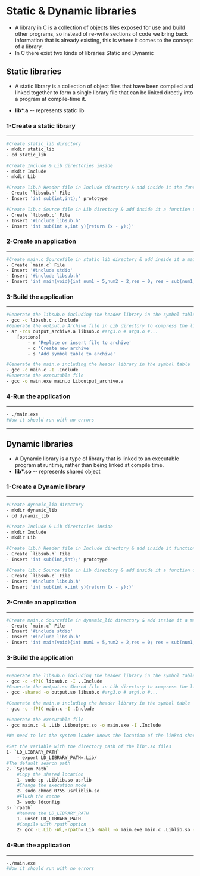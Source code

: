 # Static & Dynamic libraries 

- A library in C is a collection of objects files exposed for use and build other programs, so instead of re-write sections of code we bring back information that is already existing, this is where it comes to the concept of a library.
- In C there exist two kinds of libraries Static and Dynamic 
  
## Static libraries 
- A static library is a collection of object files that have been compiled
and linked together to form a single library file that can be linked directly into a program at compile-time it.

- __lib*.a__ -- represents static lib

### 1-Create a static library 
----
```bash
#Create static_lib directory
- mkdir static_lib
- cd static_lib
```
```bash
#Create Include & Lib directories inside
- mkdir Include
- mkdir Lib
 ```
 
 ```bash
#Create lib.h Header file in Include directory & add inside it the function prototype
- Create `libsub.h` File 
- Insert 'int sub(int,int);' prototype 
```

```bash
#Create lib.c Source file in Lib directory & add inside it a function definition
- Create `libsub.c` File
- Insert '#include libsub.h'
- Insert 'int sub(int x,int y){return (x - y);}'
```
### 2-Create an application
---
```bash
#Create main.c Sourcefile in static_lib directory & add inside it a main function definition
- Create `main.c` File
- Insert '#include stdio'
- Insert '#include libsub.h'
- Insert 'int main(void){int num1 = 5,num2 = 2,res = 0; res = sub(num1,num2); return 0;}'
```
### 3-Build the application
---
```bash
#Generate the libsub.o including the header library in the symbol table 
- gcc -c libsub.c ..Include 
#Generate the output.a Archive file in Lib directory to compress the libraries in an indexed format that will be used in the linker stage
- ar -rcs output_archive.a libsub.o #arg3.o # arg4.o #...
	[options]
		- r 'Replace or insert file to archive'
		- c 'Create new archive'
		- s 'Add symbol table to archive'
```
```bash
#Generate the main.o including the header library in the symbol table 
- gcc -c main.c -I .Include 
#Generate the executable file 
- gcc -o main.exe main.o Liboutput_archive.a
```
### 4-Run the application
---
```bash
- ./main.exe
#Now it should run with no errors 
```

---

## Dynamic libraries 
- A Dynamic library is a type of library that is linked to an executable
program at runtime, rather than being linked at compile time.
- __lib*.so__ -- represents shared object

### 1-Create a Dynamic library 
---
```bash
#Create dynamic_lib directory
- mkdir dynamic_lib
- cd dynamic_lib 
```

```bash
#Create Include & Lib directories inside
- mkdir Include
- mkdir Lib
 ```
 
 ```bash
#Create lib.h Header file in Include directory & add inside it function prototype
- Create `libsub.h` File 
- Insert 'int sub(int,int);' prototype 
```
```bash
#Create lib.c Source file in Lib directory & add inside it a function definition
- Create `libsub.c` File
- Insert '#include libsub.h'
- Insert 'int sub(int x,int y){return (x - y);}'
```
### 2-Create an application
---
```bash
#Create main.c Sourcefile in dynamic_lib directory & add inside it a main function definition
- Create `main.c` File
- Insert '#include stdio'
- Insert '#include libsub.h'
- Insert 'int main(void){int num1 = 5,num2 = 2,res = 0; res = sub(num1,num2); return 0;}'
```     
### 3-Build the application
---
```bash
#Generate the libsub.o including the header library in the symbol table 
- gcc -c -fPIC libsub.c -I ..Include 
#Generate the output.so Shared file in Lib directory to compress the libraries in an indexed format that will be used in the linker stage
- gcc -shared -o output.so libsub.o #arg3.o # arg4.o #...
```
```bash
#Generate the main.o including the header library in the symbol table 
- gcc -c -fPIC main.c -I .Include 

#Generate the executable file 
- gcc main.c -L .Lib .Liboutput.so -o main.exe -I .Include

#We need to let the system loader knows the location of the linked shared libraries to link them runtime when needed

#Set the variable with the directory path of the lib*.so files
1- `LD_LIBRARY_PATH` 
	- export LD_LIBRARY_PATH=.Lib/
#The default search path
2- `System Path` 
	#Copy the shared location
	1- sudo cp .Liblib.so usrlib 
	#Change the execution mode
	2- sudo chmod 0755 usrliblib.so
	#Flush the cache
	3- sudo ldconfig  
3- `rpath`
	#Remove the LD_LIBRARY_PATH
	1- unset LD_LIBRARY_PATH
	#Compile with rpath option
	2- gcc -L.Lib -Wl,-rpath=.Lib -Wall -o main.exe main.c .Liblib.so -I.include

```
### 4-Run the application
---
```bash
-./main.exe
#Now it should run with no errors 
```
